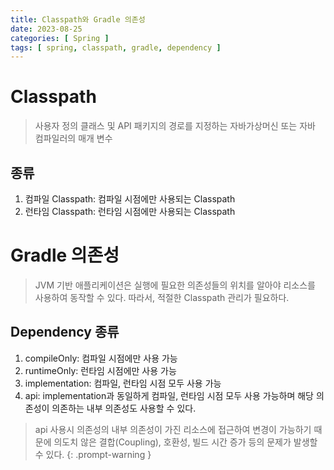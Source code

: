 ```yaml
---
title: Classpath와 Gradle 의존성
date: 2023-08-25
categories: [ Spring ]
tags: [ spring, classpath, gradle, dependency ]
---
```


# Classpath
> 사용자 정의 클래스 및 API 패키지의 경로를 지정하는 자바가상머신 또는 자바 컴파일러의 매개 변수

## 종류
1. 컴파일 Classpath: 컴파일 시점에만 사용되는 Classpath
2. 런타임 Classpath: 런타임 시점에만 사용되는 Classpath

# Gradle 의존성
> JVM 기반 애플리케이션은 실행에 필요한 의존성들의 위치를 알아야 리소스를 사용하여 동작할 수 있다. 따라서, 적절한 Classpath 관리가 필요하다.

## Dependency 종류
1. compileOnly: 컴파일 시점에만 사용 가능
2. runtimeOnly: 런타임 시점에만 사용 가능
3. implementation: 컴파일, 런타임 시점 모두 사용 가능
4. api: implementation과 동일하게 컴파일, 런타임 시점 모두 사용 가능하며 해당 의존성이 의존하는 내부 의존성도 사용할 수 있다.

> api 사용시 의존성의 내부 의존성이 가진 리소스에 접근하여 변경이 가능하기 때문에 의도치 않은 결합(Coupling), 호환성, 빌드 시간 증가 등의 문제가 발생할 수 있다.
{: .prompt-warning }
